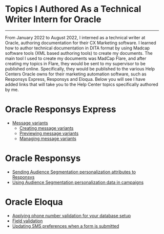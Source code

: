 Topics I Authored As a Technical Writer Intern for Oracle <a name="TOP"></a>
===================

- - - - 
From January 2022 to August 2022, I interned as a technical writer at Oracle, authoring documentation for their CX Marketing software. I learned how to author technical documentation in DITA format by using Madcap software tools (XML based authoring tools) to create my documents. The main tool I used to create my documents was MadCap Flare, and after creating my topics in Flare, they would be sent to my supervisor to be published online. Specifically, they would be published to the various Help Centers Oracle owns for their marketing automation software, such as Responsys Express, Responsys and Eloqua. Below you will see I have added links that will take you to the Help Center topics specifically authored by me. 

# Oracle Responsys Express #
- [Message variants](https://docs.oracle.com/en/cloud/saas/marketing/responsys-user-express/Help/Messages/MessageVariants.htm?cshid=MessageVariants)
     - [Creating message variants](https://docs.oracle.com/en/cloud/saas/marketing/responsys-user-express/Help/Messages/CreatingMessageVariants.htm)
     - [Previewing message variants](https://docs.oracle.com/en/cloud/saas/marketing/responsys-user-express/Help/Messages/PreviewingMessageVariants.htm)
     - [Managing message variants](https://docs.oracle.com/en/cloud/saas/marketing/responsys-user-express/Help/Messages/ManagingMessageVariants.htm) 


# Oracle Responsys #
- [Sending Audience Segmentation personalization attributes to Responsys](https://docs.oracle.com/en/cloud/saas/marketing/responsys-user/OAS_Audiences.htm#Sending)
- [Using Audience Segmentation personalization data in campaigns](https://docs.oracle.com/en/cloud/saas/marketing/responsys-user/OAS_Audiences.htm#Using2)

# Oracle Eloqua #
- [Applying phone number validation for your database setup](https://docs.oracle.com/en/cloud/saas/marketing/eloqua-user/Help/ContactFields/Tasks/PhoneNumberValidation.htm)
- [Field validation](https://docs.oracle.com/en/cloud/saas/marketing/eloqua-user/Help/Forms/Tasks/StyleForm.htm#Field)
- [Updating SMS preferences when a form is submitted](https://docs.oracle.com/en/cloud/saas/marketing/eloqua-user/Help/Forms/FormProcessing/UpdatingSMSPreferences.htm)
